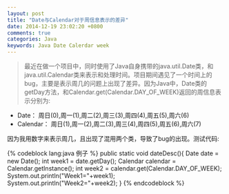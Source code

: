 ```yaml
---
layout: post
title: "Date与Calendar对于周信息表示的差异"
date: 2014-12-19 23:02:20 +0800
comments: true
categories: Java
keywords: Java Date Calerdar week
---
```


>    最近在做一个项目中，同时使用了Java自身携带的java.util.Date类，和java.util.Calendar类来表示和处理时间。项目期间遇见了一个时间上的bug，主要是表示周几的问题上出现了差异。因为Java中，Date类的getDay方法，和Calendar.get(Calendar.DAY_OF_WEEK)返回的周信息表示分别为:

  + Date： 周日(0),周一(1),周二(2),周三(3),周四(4),周五(5),周六(6)
  + Calendar： 周日(1),周一(2),周二(3),周三(4),周四(5),周五(6),周六(7)
<!-- more -->
  因为我用数字来表示周几，且出现了混用两个类，导致了bug的出现。测试代码:
  
  {% codeblock lang:java 例子 %}
  public static void dateDesc(){
    Date date = new Date();
    int week1 = date.getDay();
    Calendar calendar = Calendar.getInstance();
    int week2 = calendar.get(Calendar.DAY_OF_WEEK);
    System.out.println("Week1="+week1);
    System.out.println("Week2="+week2);
  }
{% endcodeblock %}